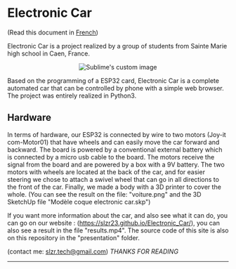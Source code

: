 # Electronic Car
(Read this document in [French](README_fr.md))

Electronic Car is a project realized by a group of students from Sainte Marie high school in Caen, France. 

<p align="center">
  <img src="https://github.com/slzr23/Electronic_Car/blob/main/img_readme/Capture.PNG" alt="Sublime's custom image"/>
</p>

Based on the programming of a ESP32 card, Electronic Car is a complete automated car that can be controlled by phone with a simple web browser. The project was entirely realized in Python3.

## Hardware
In terms of hardware, our ESP32 is connected by wire to two motors (Joy-it com-Motor01) that have wheels and can easily move the car forward and backward. 
The board is powered by a conventional external battery which is connected by a micro usb cable to the board. The motors receive the signal from the board and are powered by a box with a 9V battery. The two motors with wheels are located at the back of the car, and for easier steering we chose to attach a swivel wheel that can go in all directions to the front of the car. Finally, we made a body with a 3D printer to cover the whole. (You can see the result on the file: "voiture.png" and the 3D SketchUp file "Modèle coque electronic car.skp") 

If you want more information about the car, and also see what it can do, you can go on our website : (https://slzr23.github.io/Electronic_Car/), you can also see a result in the file "results.mp4".
The source code of this site is also on this repository in the "presentation" folder. 

(contact me: slzr.tech@gmail.com)
*THANKS FOR READING*  

-------------------------------------------------------------------------------------------------------------------------------------------------------------------  
